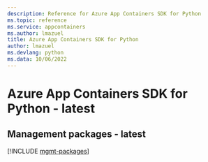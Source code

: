 ```yaml
---
description: Reference for Azure App Containers SDK for Python
ms.topic: reference
ms.service: appcontainers
ms.author: lmazuel
title: Azure App Containers SDK for Python
author: lmazuel
ms.devlang: python
ms.data: 10/06/2022
---
```

# Azure App Containers SDK for Python - latest

## Management packages - latest
[!INCLUDE [mgmt-packages](app-containers-mgmt-index.md)]